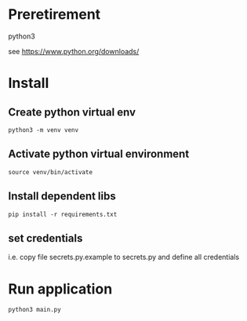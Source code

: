 # Preretirement

python3

see https://www.python.org/downloads/

# Install

## Create python virtual env
`python3 -m venv venv`

## Activate python virtual environment
`source venv/bin/activate`

## Install dependent libs
`pip install -r requirements.txt`

## set credentials
i.e. copy file secrets.py.example to secrets.py and define all credentials

# Run application
`python3 main.py`



